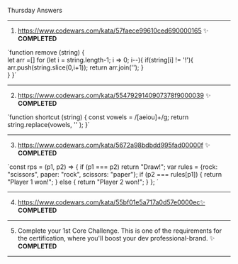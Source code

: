 Thursday Answers

----------------------------------------------------------------------------------------------------------------------------------------------
   1. https://www.codewars.com/kata/57faece99610ced690000165 ✨
**COMPLETED**

´function remove (string) {  
  let arr =[]
  for (let i = string.length-1; i => 0; i--){
    if(string[i] != '!'){
      arr.push(string.slice(0,i+1));
      return arr.join('');
    }  
  }
}´


----------------------------------------------------------------------------------------------------------------------------------------------
   2. https://www.codewars.com/kata/5547929140907378f9000039 ✨
**COMPLETED**


´function shortcut (string) {
  const vowels = /[aeiou]+/g;
  return string.replace(vowels, '' );
}´


----------------------------------------------------------------------------------------------------------------------------------------------
   3. https://www.codewars.com/kata/5672a98bdbdd995fad00000f ✨
**COMPLETED**

´const rps = (p1, p2) => {
  if (p1 === p2) return "Draw!";
  var rules = {rock: "scissors", paper: "rock", scissors: "paper"};
  if (p2 === rules[p1]) {
    return "Player 1 won!";
  }
  else {
    return "Player 2 won!";
  }
};
´


---------------------------------------------------------------------------------------------------------------------------------------------
   4. https://www.codewars.com/kata/55bf01e5a717a0d57e0000ec✨
**COMPLETED**
----------------------------------------------------------------------------------------------------------------------------------------------
 5. Complete your 1st Core Challenge. This is one of the requirements for the certification, where you'll boost your dev professional-brand. ✨
**COMPLETED**
----------------------------------------------------------------------------------------------------------------------------------------------
